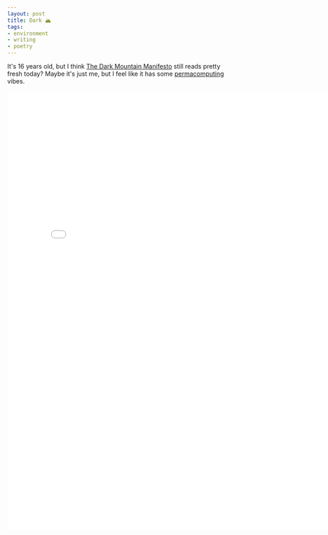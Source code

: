 ```yaml
---
layout: post
title: Dark 🏔️
tags:
- environment
- writing
- poetry
---
```


It's 16 years old, but I think [The Dark Mountain Manifesto] still reads pretty fresh today? Maybe it's just me, but I feel like it has some [permacomputing] vibes.

<embed src="/papers/dark-mountain-manifesto.pdf" width="800" height="1000" type="application/pdf">

[The Dark Mountain Manifesto]: https://dark-mountain.net/about/manifesto/
[permacomputing]: https://permacomputing.net/

